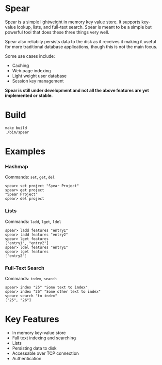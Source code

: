 # Spear

Spear is a simple lightweight in memory key value store. It supports key-value lookup, lists, and full-text search. Spear is meant to be a simple but powerful tool that does these three things very well.

Spear also reliabily persists data to the disk as it receives it making it useful for more traditional database applications, though this is not the main focus. 

Some use cases include:

- Caching
- Web page indexing
- Light weight user database
- Session key management

**Spear is still under development and not all the above features are yet implemented or stable.**

# Build

```
make build
./bin/spear
```

# Examples

### Hashmap

Commands: `set`, `get`, `del`

```
spear> set project "Spear Project"
spear> get project
"Spear Project"
spear> del project
```

### Lists

Commands: `ladd`, `lget`, `ldel`

```
spear> ladd features "entry1"
spear> ladd features "entry2"
spear> lget features
["entry1", "entry2"]
spear> ldel features "entry1"
spear> lget features
["entry2"]
```

### Full-Text Search

Commands: `index`, `search`

```
spear> index "25" "Some text to index"
spear> index "26" "Some other text to index"
spear> search "to index"
["25", "26"]
```

# Key Features

- In memory key-value store
- Full text indexing and searching
- Lists
- Persisting data to disk
- Accessable over TCP connection
- Authentication
